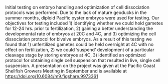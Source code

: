 

  Initial testing on embryo handling and optimization of cell dissociation protocols was performed. Due to the lack of mature geoducks in the summer months, diploid Pacific oyster embryos were used for testing. Our objectives for testing included 1) identifying whether we could hold gametes for 12-24 hrs. prior to fertilization, 2) gaining a better understanding the developmental rate of embryos at 20C and 4C, and 3) optimizing the cell dissociation protocol for bivalve embryos. As a result of this testing we found that 1) unfertilized gametes could be held overnight at 4C with no effect on fertilization, 2) we could ‘suspend’ development of a particular cleavage stage by storing embryos at 4C, 3) identified an optimized protocol for obtaining single cell suspension that resulted in live, single cell suspension. A presentation on the project was given at the Pacific Coast Shellfish Growers Meeting in September and is available at https://doi.org/10.6084/m9.figshare.9973361
